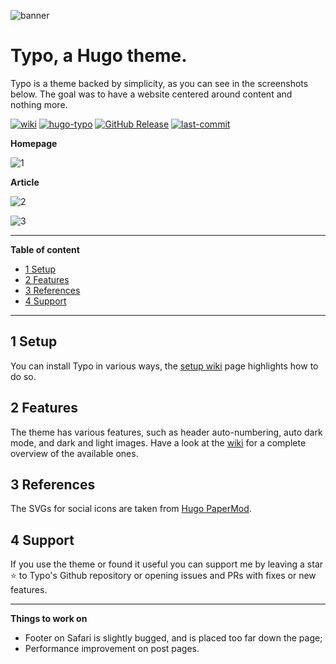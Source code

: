 ![banner](https://raw.githubusercontent.com/tomfran/typo/main/images/banner-light.png)

# Typo, a Hugo theme.

Typo is a theme backed by simplicity, as you can see in the screenshots below. The goal was to have a website centered around content and nothing more.

[![wiki](https://img.shields.io/badge/doc-wiki-orange)](https://github.com/tomfran/typo/wiki)
[![hugo-typo](https://img.shields.io/badge/hugo_themes-@typo-red)](https://themes.gohugo.io/themes/typo/)
[![GitHub Release](https://img.shields.io/github/v/release/tomfran/typo)](https://github.com/tomfran/typo/releases/latest)
[![last-commit](https://img.shields.io/github/last-commit/tomfran/typo)](https://github.com/tomfran/typo/commits/)

**Homepage**

![1](https://raw.githubusercontent.com/tomfran/typo/main/images/1.png)

**Article**

![2](https://raw.githubusercontent.com/tomfran/typo/main/images/2.png)

![3](https://raw.githubusercontent.com/tomfran/typo/main/images/3.png)

---

**Table of content**

- [1 Setup](#1-setup)
- [2 Features](#2-features)
- [3 References](#3-references)
- [4 Support](#4-support)

---

## 1 Setup

You can install Typo in various ways, the [setup wiki](https://github.com/tomfran/typo/wiki/Setup) page highlights how to do so.

## 2 Features

The theme has various features, such as header auto-numbering, auto dark mode, and dark and light images. 
Have a look at the [wiki](https://github.com/tomfran/typo/wiki/Features) for a complete overview of the available ones.

## 3 References

The SVGs for social icons are taken from [Hugo PaperMod](https://github.com/adityatelange/hugo-PaperMod).

## 4 Support

If you use the theme or found it useful you can support me by leaving a star ⭐ to Typo's Github repository or opening issues and PRs with fixes or new features.


---

**Things to work on**

- Footer on Safari is slightly bugged, and is placed too far down the page;
- Performance improvement on post pages.